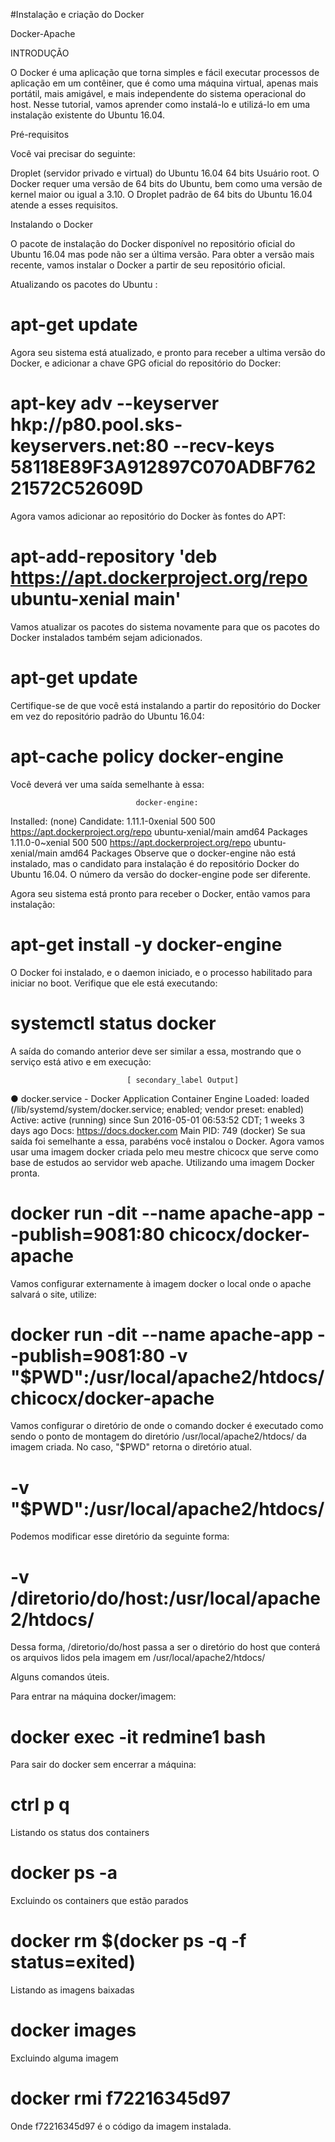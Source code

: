 
#Instalação e criação do Docker

Docker-Apache

INTRODUÇÃO

O Docker é uma aplicação que torna simples e fácil executar processos de aplicação em um contêiner, que é como uma máquina virtual, apenas mais portátil, mais amigável, e mais independente do sistema operacional do host. Nesse tutorial, vamos aprender como instalá-lo e utilizá-lo em uma instalação existente do Ubuntu 16.04.


Pré-requisitos

Você vai precisar do seguinte:

Droplet (servidor privado e virtual) do Ubuntu 16.04 64 bits Usuário root. O Docker requer uma versão de 64 bits do Ubuntu, bem como uma versão de kernel maior ou igual a 3.10. O Droplet padrão de 64 bits do Ubuntu 16.04 atende a esses requisitos.

Instalando o Docker

O pacote de instalação do Docker disponível no repositório oficial do Ubuntu 16.04 mas pode não ser a última versão. Para obter a versão mais recente, vamos instalar o Docker a partir de seu repositório oficial.

Atualizando os pacotes do Ubuntu :

# apt-get update
Agora seu sistema está atualizado, e pronto para receber a ultima versão do Docker, e adicionar a chave GPG oficial do repositório do Docker:

# apt-key adv --keyserver hkp://p80.pool.sks-keyservers.net:80 --recv-keys 58118E89F3A912897C070ADBF76221572C52609D
Agora vamos adicionar ao repositório do Docker às fontes do APT:

# apt-add-repository 'deb https://apt.dockerproject.org/repo ubuntu-xenial main'
Vamos atualizar os pacotes do sistema novamente para que os pacotes do Docker instalados também sejam adicionados.

# apt-get update
Certifique-se de que você está instalando a partir do repositório do Docker em vez do repositório padrão do Ubuntu 16.04:

# apt-cache policy docker-engine
Você deverá ver uma saída semelhante à essa:

                                docker-engine:
Installed: (none)
Candidate: 1.11.1-0xenial 500
500 https://apt.dockerproject.org/repo ubuntu-xenial/main amd64 Packages
1.11.0-0~xenial 500
500 https://apt.dockerproject.org/repo ubuntu-xenial/main amd64 Packages
Observe que o docker-engine não está instalado, mas o candidato para instalação é do repositório Docker do Ubuntu 16.04. O número da versão do docker-engine pode ser diferente.

Agora seu sistema está pronto para receber o Docker, então vamos para instalação:

# apt-get install -y docker-engine
O Docker foi instalado, e o daemon iniciado, e o processo habilitado para iniciar no boot. Verifique que ele está executando:

# systemctl status docker
A saída do comando anterior deve ser similar a essa, mostrando que o serviço está ativo e em execução:

                              [ secondary_label Output]
● docker.service - Docker Application Container Engine
Loaded: loaded (/lib/systemd/system/docker.service; enabled; vendor preset: enabled)
Active: active (running) since Sun 2016-05-01 06:53:52 CDT; 1 weeks 3 days ago
Docs: https://docs.docker.com
Main PID: 749 (docker)
Se sua saída foi semelhante a essa, parabéns você instalou o Docker. Agora vamos usar uma imagem docker criada pelo meu mestre chicocx que serve como base de estudos ao servidor web apache. Utilizando uma imagem Docker pronta.

# docker run -dit --name apache-app --publish=9081:80 chicocx/docker-apache
Vamos configurar externamente à imagem docker o local onde o apache salvará o site, utilize:

# docker run -dit --name apache-app --publish=9081:80 -v "$PWD":/usr/local/apache2/htdocs/ chicocx/docker-apache
Vamos configurar o diretório de onde o comando docker é executado como sendo o ponto de montagem do diretório /usr/local/apache2/htdocs/ da imagem criada. No caso, "$PWD" retorna o diretório atual.

# -v "$PWD":/usr/local/apache2/htdocs/
Podemos modificar esse diretório da seguinte forma:

# -v /diretorio/do/host:/usr/local/apache2/htdocs/
Dessa forma, /diretorio/do/host passa a ser o diretório do host que conterá os arquivos lidos pela imagem em /usr/local/apache2/htdocs/

Alguns comandos úteis.

Para entrar na máquina docker/imagem:

 # docker exec -it redmine1 bash
Para sair do docker sem encerrar a máquina:

# ctrl p q
Listando os status dos containers

# docker ps -a
Excluindo os containers que estão parados

# docker rm $(docker ps -q -f status=exited)
Listando as imagens baixadas

# docker images
Excluindo alguma imagem

# docker rmi f72216345d97
Onde f72216345d97 é o código da imagem instalada.
